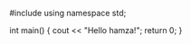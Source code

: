 #include <iostream>
using namespace std;

int main() 
{
    cout << "Hello hamza!";
    return 0;
}
